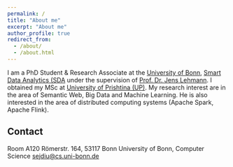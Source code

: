```yaml
---
permalink: /
title: "About me"
excerpt: "About me"
author_profile: true
redirect_from: 
  - /about/
  - /about.html
---
```


I am a PhD Student & Research Associate at the [University of Bonn](https://www.uni-bonn.de/), [Smart Data Analytics (SDA](http://sda.tech) under the supervision of [Prof. Dr. Jens Lehmann](http://jens-lehmann.org/). I obtained my MSc at [University of Prishtina (UP)](http://uni-pr.edu/). My research interest are in the area of Semantic Web, Big Data and Machine Learning. He is also interested in the area of distributed computing systems (Apache Spark, Apache Flink).

**Contact**
------
Room A120
Römerstr. 164, 53117 Bonn
University of Bonn, Computer Science
sejdiu@cs.uni-bonn.de
